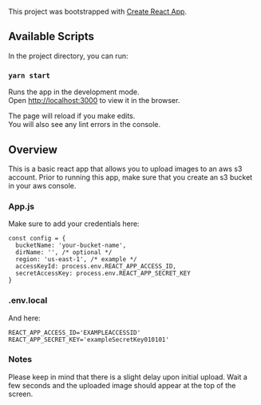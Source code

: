 This project was bootstrapped with [Create React App](https://github.com/facebook/create-react-app).

## Available Scripts

In the project directory, you can run:

### `yarn start`

Runs the app in the development mode.<br />
Open [http://localhost:3000](http://localhost:3000) to view it in the browser.

The page will reload if you make edits.<br />
You will also see any lint errors in the console.

## Overview

This is a basic react app that allows you to upload images to an aws s3 account.
Prior to running this app, make sure that you create an s3 bucket in your aws console.

### App.js

Make sure to add your credentials here:
```
const config = {
  bucketName: 'your-bucket-name',
  dirName: '', /* optional */
  region: 'us-east-1', /* example */
  accessKeyId: process.env.REACT_APP_ACCESS_ID,
  secretAccessKey: process.env.REACT_APP_SECRET_KEY
}
```

### .env.local

And here:
```
REACT_APP_ACCESS_ID='EXAMPLEACCESSID'
REACT_APP_SECRET_KEY='exampleSecretKey010101'
```

### Notes

Please keep in mind that there is a slight delay upon initial upload.  Wait a few seconds and the uploaded image should appear at the top of the screen.